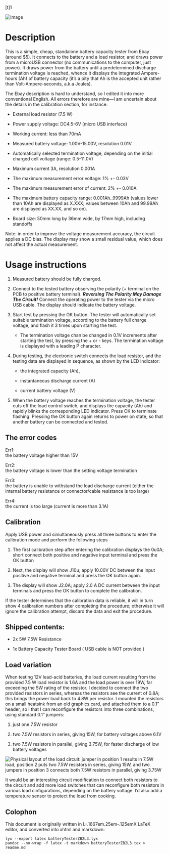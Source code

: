 [t]<span>1</span>

![image](zb2l3)

Description
===========

This is a simple, cheap, standalone battery capacity tester from Ebay (around $5). It connects to the battery and a load resistor, and draws power from a microUSB connector (no communications to the computer, just power). It draws power from the battery until a predetermined discharge termination voltage is reached, whence it displays the integrated Ampere-hours (Ah) of battery capacity (it’s a pity that Ah is the accepted unit rather than Volt-Ampere-seconds, a.k.a Joules).

The Ebay description is hard to understand, so I edited it into more conventional English. All errors therefore are mine—I am uncertain about the details in the calibration section, for instance.

-   External load resistor (7.5 W)

-   Power supply voltage: DC4.5-6V (micro USB interface)

-   Working current: less than 70mA

-   Measured battery voltage: 1.00V-15.00V, resolution 0.01V

-   Automatically selected termination voltage, depending on the initial charged cell voltage (range: 0.5-11.0V)

-   Maximum current 3A, resolution 0.001A

-   The maximum measurement error voltage: 1% +- 0.03V

-   The maximum measurement error of current: 2% +- 0.010A

-   The maximum battery capacity range: 0.001Ah..9999Ah (values lower than 10Ah are displayed as X.XXX; values between 10Ah and 99.99Ah are displayed as XX.XX, and so on).

-   Board size: 50mm long by 36mm wide, by 17mm high, including standoffs

Note: in order to improve the voltage measurement accuracy, the circuit applies a DC bias. The display may show a small residual value, which does not affect the actual measurement.

Usage instructions
==================

1.  Measured battery should be fully charged.

2.  Connect to the tested battery observing the polarity (+ terminal on the PCB to positive battery terminal). ***Reversing The Polarity May Damage The Circuit!*** Connect the operating power to the tester via the micro USB cable. The display should indicate the battery voltage.

3.  Start test by pressing the OK button. The tester will automatically set suitable termination voltage, according to the battery full charge voltage, and flash it 3 times upon starting the test.

    -   The termination voltage chan be changed in 0.1V increments after starting the test, by pressing the + or - keys. The termination voltage is displayed with a leading P character.

4.  During testing, the electronic switch connects the load resistor, and the testing data are displayed in sequence, as shown by the LED indicator:

    -   the integrated capacity (Ah),

    -   instantaneous discharge current (A)

    -   current battery voltage (V)

5.  When the battery voltage reaches the termination voltage, the tester cuts off the load control switch, and displays the capacity (Ah) and rapidly blinks the corresponding LED indicator. Press OK to terminate flashing. Pressing the OK button again returns to power on state, so that another battery can be connected and tested.

The error codes
---------------

<span>Err1:</span>  
the battery voltage higher than 15V

<span>Err2:</span>  
the battery voltage is lower than the setting voltage termination

<span>Err3:</span>  
the battery is unable to withstand the load discharge current (either the internal battery resistance or connector/cable resistance is too large)

<span>Err4:</span>  
the current is too large (current is more than 3.1A)

Calibration
-----------

Apply USB power and simultaneously press all three buttons to enter the calibration mode and perform the following steps

1.  The first calibration step after entering the calibration displays the 0u0A; short connect both positive and negative input terminal and press the OK button

2.  Next, the display will show J10u; apply 10.00V DC between the input positive and negative terminal and press the OK button again.

3.  The display will show J2.0A; apply 2.0 A DC current between the input terminals and press the OK button to complete the calibration.

If the tester determines that the calibration data is reliable, it will in turn show 4 calibration numbers after completing the procedure; otherwise it will ignore the calibration attempt, discard the data and exit the procedure.

Shipped contents: 
------------------

-   2x 5W 7.5W Resistance

-   1x Battery Capacity Tester Board ( USB cable is NOT provided )

Load variation
--------------

When testing 12V lead-acid batteries, the load current resulting from the provided 7.5 W load resistor is 1.6A and the load power is over 19W, far exceeding the 5W rating of the resistor. I decided to connect the two provided resistors in series, whereas the resistors see the current of 0.8A; this brings the power load back to 4.8W per resistor. I mounted the resistors on a small heatsink from an old graphics card, and attached them to a 0.1” header, so I that I can reconfigure the resistors into three combinations, using standard 0.1” jumpers:

1.  just one 7.5W resistor

2.  two 7.5W resistors in series, giving 15W, for battery voltages above 6.1V

3.  two 7.5W resistors in parallel, giving 3.75W, for faster discharge of low battery voltages

![Physical layout of the load circuit: jumper in position 1 results in 7.5W load, position 2 puts two 7.5W resistors in series, giving 15W, and two jumpers in position 3 connects both 7.5W resistors in parallel, giving 3.75W](LoadResistors)

It would be an interesting circuit modification to connect both resistors to the circuit and add more load switches that can reconfigure both resistors in various load cinfigurations, depending on the battery voltage. I’d also add a temperature sensor to protect the load from cooking.

Colophon
--------

This document is originally written in <span>L-.1667em.25em-.125emX</span> LaTeX editor, and converted into xhtml and markdown:

    lyx --export latex batteryTesterZB2L3.lyx
    pandoc --no-wrap -f latex -t markdown batteryTesterZB2L3.tex > readme.md 
